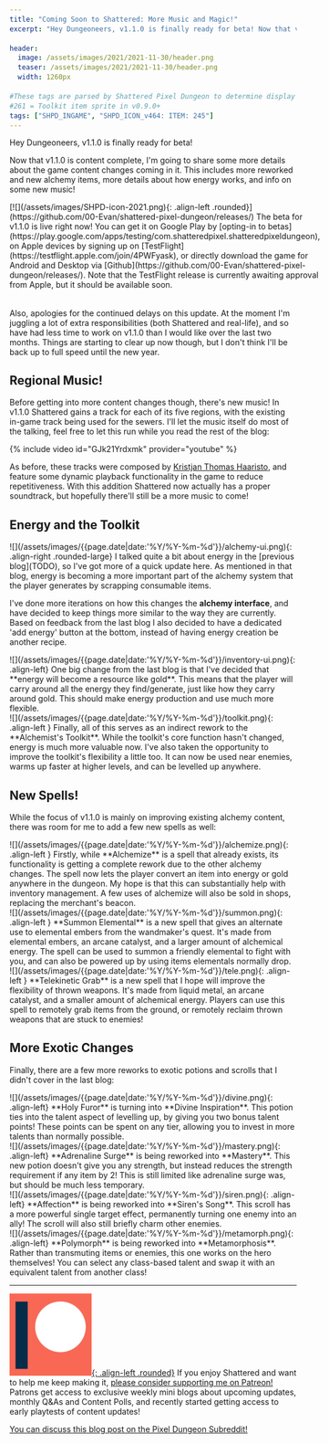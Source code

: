 ```yaml
---
title: "Coming Soon to Shattered: More Music and Magic!"
excerpt: "Hey Dungeoneers, v1.1.0 is finally ready for beta! Now that v1.1.0 is content complete, I'm going to share some more details about the game content changes coming in it. This includes more reworked and new alchemy items, more details about how energy works, and info on some new music!"

header:
  image: /assets/images/2021/2021-11-30/header.png
  teaser: /assets/images/2021/2021-11-30/header.png
  width: 1260px

#These tags are parsed by Shattered Pixel Dungeon to determine display in its news feed
#261 = Toolkit item sprite in v0.9.0+
tags: ["SHPD_INGAME", "SHPD_ICON_v464: ITEM: 245"]
---
```


Hey Dungeoneers, v1.1.0 is finally ready for beta!

Now that v1.1.0 is content complete, I'm going to share some more details about the game content changes coming in it. This includes more reworked and new alchemy items, more details about how energy works, and info on some new music!

<div markdown="1"  style="display: inline-block; margin-bottom: 1.3em;">
[![](/assets/images/SHPD-icon-2021.png){: .align-left .rounded}](https://github.com/00-Evan/shattered-pixel-dungeon/releases/) The beta for v1.1.0 is live right now! You can get it on Google Play by [opting-in to betas](https://play.google.com/apps/testing/com.shatteredpixel.shatteredpixeldungeon), on Apple devices by signing up on [TestFlight](https://testflight.apple.com/join/4PWFyask), or directly download the game for Android and Desktop via [Github](https://github.com/00-Evan/shattered-pixel-dungeon/releases/). Note that the TestFlight release is currently awaiting approval from Apple, but it should be available soon.
</div>

Also, apologies for the continued delays on this update. At the moment I'm juggling a lot of extra responsibilities (both Shattered and real-life), and so have had less time to work on v1.1.0 than I would like over the last two months. Things are starting to clear up now though, but I don't think I'll be back up to full speed until the new year.

## Regional Music!

Before getting into more content changes though, there's new music! In v1.1.0 Shattered gains a track for each of its five regions, with the existing in-game track being used for the sewers. I'll let the music itself do most of the talking, feel free to let this run while you read the rest of the blog: 

{% include video id="GJk21Yrdxmk" provider="youtube" %}

As before, these tracks were composed by [Kristjan Thomas Haaristo](https://www.youtube.com/channel/UCL1e7SgzSWbD_DQxB_5YcLA), and feature some dynamic playback functionality in the game to reduce repetitiveness. With this addition Shattered now actually has a proper soundtrack, but hopefully there'll still be a more music to come!

## Energy and the Toolkit

<div markdown="1" style="display: inline-block;">
![](/assets/images/{{page.date|date:'%Y/%Y-%m-%d'}}/alchemy-ui.png){: .align-right .rounded-large} I talked quite a bit about energy in the [previous blog](TODO), so I've got more of a quick update here. As mentioned in that blog, energy is becoming a more important part of the alchemy system that the player generates by scrapping consumable items.

I've done more iterations on how this changes the **alchemy interface**, and have decided to keep things more similar to the way they are currently. Based on feedback from the last blog I also decided to have a dedicated 'add energy' button at the bottom, instead of having energy creation be another recipe.
</div>

<div markdown="1" style="display: inline-block;">
![](/assets/images/{{page.date|date:'%Y/%Y-%m-%d'}}/inventory-ui.png){: .align-left} One big change from the last blog is that I've decided that **energy will become a resource like gold**. This means that the player will carry around all the energy they find/generate, just like how they carry around gold. This should make energy production and use much more flexible.
</div>

<div markdown="1" style="display: inline-block;">
![](/assets/images/{{page.date|date:'%Y/%Y-%m-%d'}}/toolkit.png){: .align-left } 
Finally, all of this serves as an indirect rework to the **Alchemist's Toolkit**. While the toolkit's core function hasn't changed, energy is much more valuable now. I've also taken the opportunity to improve the toolkit's flexibility a little too. It can now be used near enemies, warms up faster at higher levels, and can be levelled up anywhere.
</div>

## New Spells!

While the focus of v1.1.0 is mainly on improving existing alchemy content, there was room for me to add a few new spells as well:

<div markdown="1" style="display: inline-block;">
![](/assets/images/{{page.date|date:'%Y/%Y-%m-%d'}}/alchemize.png){: .align-left } 
Firstly, while **Alchemize** is a spell that already exists, its functionality is getting a complete rework due to the other alchemy changes. The spell now lets the player convert an item into energy or gold anywhere in the dungeon. My hope is that this can substantially help with inventory management. A few uses of alchemize will also be sold in shops, replacing the merchant's beacon.
</div>

<div markdown="1" style="display: inline-block;">
![](/assets/images/{{page.date|date:'%Y/%Y-%m-%d'}}/summon.png){: .align-left } 
**Summon Elemental** is a new spell that gives an alternate use to elemental embers from the wandmaker's quest. It's made from elemental embers, an arcane catalyst, and a larger amount of alchemical energy. The spell can be used to summon a friendly elemental to fight with you, and can also be powered up by using items elementals normally drop.
</div>

<div markdown="1" style="display: inline-block;">
![](/assets/images/{{page.date|date:'%Y/%Y-%m-%d'}}/tele.png){: .align-left } 
**Telekinetic Grab** is a new spell that I hope will improve the flexibility of thrown weapons. It's made from liquid metal, an arcane catalyst, and a smaller amount of alchemical energy. Players can use this spell to remotely grab items from the ground, or remotely reclaim thrown weapons that are stuck to enemies!
</div>

## More Exotic Changes

Finally, there are a few more reworks to exotic potions and scrolls that I didn't cover in the last blog:

<div markdown="1" style="display: inline-block;">
![](/assets/images/{{page.date|date:'%Y/%Y-%m-%d'}}/divine.png){: .align-left} **Holy Furor** is turning into **Divine Inspiration**. This potion ties into the talent aspect of levelling up, by giving you two bonus talent points! These points can be spent on any tier, allowing you to invest in more talents than normally possible.
</div>

<div markdown="1" style="display: inline-block;">
![](/assets/images/{{page.date|date:'%Y/%Y-%m-%d'}}/mastery.png){: .align-left}
**Adrenaline Surge** is being reworked into **Mastery**. This new potion doesn't give you any strength, but instead reduces the strength requirement if any item by 2! This is still limited like adrenaline surge was, but should be much less temporary.
</div>

<div markdown="1" style="display: inline-block;">
![](/assets/images/{{page.date|date:'%Y/%Y-%m-%d'}}/siren.png){: .align-left}
**Affection** is being reworked into **Siren's Song**. This scroll has a more powerful single target effect, permanently turning one enemy into an ally! The scroll will also still briefly charm other enemies.
</div>

<div markdown="1" style="display: inline-block;">
![](/assets/images/{{page.date|date:'%Y/%Y-%m-%d'}}/metamorph.png){: .align-left}
**Polymorph** is being reworked into **Metamorphosis**. Rather than transmuting items or enemies, this one works on the hero themselves! You can select any class-based talent and swap it with an equivalent talent from another class!
</div>

---

[![](/assets/images/patreon-icon-2021.png){: .align-left .rounded}](https://www.patreon.com/ShatteredPixel) If you enjoy Shattered and want to help me keep making it, [please consider supporting me on Patreon!](https://www.patreon.com/ShatteredPixel) Patrons get access to exclusive weekly mini blogs about upcoming updates, monthly Q&As and Content Polls, and recently started getting access to early playtests of content updates!

[You can discuss this blog post on the Pixel Dungeon Subreddit!](https://www.reddit.com/r/PixelDungeon/comments/r5y82z/)